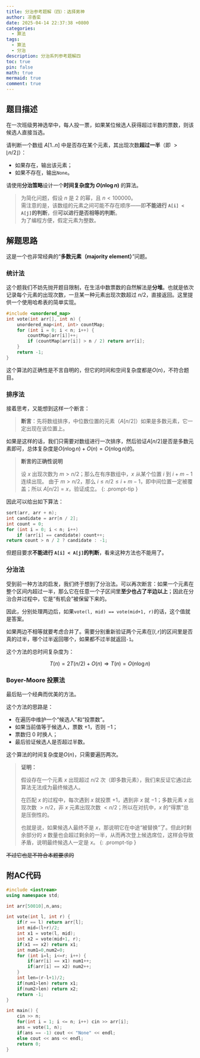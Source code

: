 ```yaml
---
title: 分治参考题解（四）：选择男神
author: 凉香栾
date: 2025-04-14 22:37:38 +0800
categories:
  - 算法
tags:
  - 算法
  - 分治
description: 分治系列参考题解四
toc: true
pin: false
math: true
mermaid: true
comment: true
---
```

## 题目描述

在一次班级男神选举中，每人投一票，如果某位候选人获得超过半数的票数，则该候选人直接当选。

请判断一个数组 $A[1..n]$ 中是否存在某个元素，其出现次数**超过一半**（即 $> \lfloor n/2 \rfloor$）：

- 如果存在，输出该元素；
- 如果不存在，输出`None`。

请使用**分治策略**设计一个**时间复杂度为 $O(n \log n)$** 的算法。

> 为简化问题，假设 $n$ 是 $2$ 的幂，且 $n < 100000$。  
> 需注意的是，该数组的元素之间可能不存在顺序——即**不能进行 `A[i] < A[j]`的判断**，但**可以进行是否相等的判断**。  
> 为了编程方便，假定元素为整数。  


## 解题思路

这是一个也非常经典的“**多数元素（majority element）**”问题。

### 统计法

这个题我们不妨先抛开题目限制，在生活中数票数的自然解法是**分堆**。也就是依次记录每个元素的出现次数，一旦某一种元素出现次数超过 $n/2$，直接返回。这里提供一个使用哈希表的简单实现。

```cpp
#include <unordered_map>
int vote(int arr[], int n) {
    unordered_map<int, int> countMap;
    for (int i = 0; i < n; i++) {
        countMap[arr[i]]++;
        if (countMap[arr[i]] > n / 2) return arr[i];
    }
    return -1;
}
```

这个算法的正确性是不言自明的，但它的时间和空间复杂度都是$O(n)$，不符合题目。

### 排序法

接着思考，又能想到这样一个断言：

> **断言**：先将数组排序，中位数位置的元素（$A[n/2]$）如果是多数元素，它一定出现在该位置上。

如果是这样的话，我们只需要对数组进行一次排序，然后验证$A[n/2]$是否是多数元素即可，总体复杂度是$O(n\log n)+O(n) = O(n \log n)$的。

> **断言的正确性说明**
> 
> 设 $x$ 出现次数为 $m > n/2$；那么在有序数组中，$x$ 从某个位置 $i$ 到 $i + m - 1$ 连续出现。
> 由于 $m > n/2$，那么 $i \leq n/2 \leq i + m - 1$，即中间位置一定被覆盖；所以 $A[n/2] = x$，验证成立。
{: .prompt-tip }

因此可以给出如下算法：

```cpp
sort(arr, arr + n);
int candidate = arr[n / 2];
int count = 0;
for (int i = 0; i < n; i++)
    if (arr[i] == candidate) count++;
return count > n / 2 ? candidate : -1;
```

但题目要求**不能进行 `A[i] < A[j]`的判断**，看来这种方法也不能用了。

### 分治法

受到前一种方法的启发，我们终于想到了分治法。可以再次断言：如果一个元素在整个区间内超过一半，那么它在任意一个子区间里**至少也占了半边以上**；因此在分治合并过程中，它是“有机会”被保留下来的。

因此，分别处理两边后，如果`vote(l, mid) == vote(mid+1, r)`的话，这个值就是答案。

如果两边不相等就要考虑合并了。需要分别重新验证两个元素在$[l,r]$的区间里是否真的过半，哪个过半返回哪个，如果都不过半就返回`-1`。

这个方法的总时间复杂度为：

$$
T(n) = 2T(n/2) + O(n) \Rightarrow T(n) = O(n \log n)
$$


### Boyer-Moore 投票法

最后贴一个经典而优美的方法。

这个方法的思路是：
- 在遍历中维护一个“候选人”和“投票数”。
- 如果当前值等于候选人，票数 $+1$，否则 $-1$；
- 票数归 $0$ 时换人； 
- 最后验证候选人是否超过半数。

这个算法的时间复杂度是$O(n)$，只需要遍历两次。

> **证明：**
> 
> 假设存在一个元素 $x$ 出现超过 $n/2$ 次（即多数元素），我们来反证它通过此算法无法成为最终候选人。
> 
> 在匹配 $x$ 的过程中，每次遇到 $x$ 就投票 $+1$，遇到非 $x$ 就 $-1$；多数元素 $x$ 出现次数 $> n/2$，非 $x$ 元素出现次数 $< n/2$；所以在对抗中，$x$ 的“得票”总是压倒性的。
> 
> 也就是说，如果候选人最终不是 $x$，那说明它在中途“被替换”了。但此时剩余部分的 $x$ 数量也会超过剩余的一半，从而再次登上候选席位，这样会导致矛盾，说明最终候选人一定是 $x$。
{: .prompt-tip }    

~~不过它也是不符合本题要求的~~

## 附AC代码

```cpp
#include <iostream>
using namespace std;

int arr[50010],n,ans;

int vote(int l, int r) {
    if(r == l) return arr[l];
    int mid=(l+r)/2;
    int x1 = vote(l, mid);
    int x2 = vote(mid+1, r);
    if(x1 == x2) return x1;
    int num1=0,num2=0;
    for (int i=l; i<=r; i++) {
        if(arr[i] == x1) num1++;
        if(arr[i] == x2) num2++;
    }
    int len=(r-l+1)/2;
    if(num1>len) return x1;
    if(num2>len) return x2;
    return -1;
}

int main() {
    cin >> n;
    for(int i = 1; i <= n; i++) cin >> arr[i];
    ans = vote(1, n);
    if(ans == -1) cout << "None" << endl;
    else cout << ans << endl;
    return 0;
}

```
